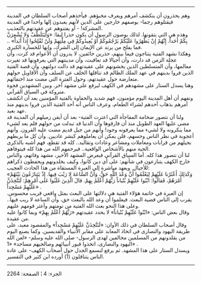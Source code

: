 ------------------------------------------------------------------------

وهم يحذرون أن ينكشف أمرهم ويعرف مخبؤهم. فيأخذهم أصحاب السلطان في المدينة
فيقتلوهم رجما- بوصفهم خارجين على الدين لأنهم يعبدون إلها واحدا في
المدينة المشركة! - أو يفتنوهم عن عقيدتهم بالتعذيب.  
وهذه هي التي يتقونها. لذلك يوصون الرسول أن يكون حذرا لبقا: «وَلْيَتَلَطَّفْ وَلا
يُشْعِرَنَّ بِكُمْ أَحَداً. إِنَّهُمْ إِنْ يَظْهَرُوا عَلَيْكُمْ يَرْجُمُوكُمْ أَوْ يُعِيدُوكُمْ فِي مِلَّتِهِمْ وَلَنْ
تُفْلِحُوا إِذاً أَبَداً» .. فما يفلح من يرتد عن الإيمان إلى الشرك، وإنها للخسارة
الكبرى.  
وهكذا نشهد الفتية يتناجون فيما بينهم، حذرين خائفين، لا يدرون أن الأعوام
قد كرت، وأن عجلة الزمن قد دارت، وأن أجيالا قد تعاقبت، وأن مدينتهم التي
يعرفونها قد تغيرت معالمها، وأن المتسلطين الذين يخشونهم على عقيدتهم قد
دالت دولتهم، وأن قصة الفتية الذين فروا بدينهم في عهد الملك الظالم قد
تناقلها الخلف عن السلف وأن الأقاويل حولهم متعارضة حول عقيدتهم، وحول
الفترة التي مضت منذ اختفائهم.  
وهنا يسدل الستار على مشهدهم في الكهف ليرفع على مشهد آخر. وبين المشهدين
فجوة متروكة في السياق القرآني.  
ونفهم أن أهل المدينة اليوم مؤمنون، فهم شديد والحفاوة بالفتية المؤمنين
بعد أن انكشف أمرهم بذهاب أحدهم لشراء الطعام، وعرف الناس أنه أحد الفتية
الذين فروا بدينهم منذ عهد بعيد.  
ولنا أن نتصور ضخامة المفاجأة التي اعترت الفتية- بعد أن أيقن زميلهم أن
المدينة قد مضى عليها العهد الطويل منذ أن فارقوها وأن الدنيا قد تبدلت من
حولهم فلم يعد لشيء مما ينكرونه ولا لشيء مما يعرفونه وجود! وأنهم من جيل
قديم مضت عليه القرون. وأنهم أعجوبة في نظر الناس وحسهم، فلن يمكن أن
يعاملوهم كبشر عاديين. وأن كل ما يربطهم بجيلهم من قرابات ومعاملات ومشاعر
وعادات وتقاليد.. كله قد تقطع، فهم أشبه بالذكرى الحية منهم بالأشخاص
الواقعية.. فيرحمهم الله من هذا كله فيتوفاهم.  
لنا أن نتصور هذا كله. أما السياق القرآني فيعرض المشهد الأخير، مشهد
وفاتهم، والناس خارج الكهف يتنازعون في شأنهم: على أي دين كانوا، وكيف
يخلدونهم ويحفظون ذكراهم للأجيال. ويعهد مباشرة إلى العبرة المستقاة من هذا
الحادث العجيب:  
«وَكَذلِكَ أَعْثَرْنا عَلَيْهِمْ لِيَعْلَمُوا أَنَّ وَعْدَ اللَّهِ حَقٌّ، وَأَنَّ السَّاعَةَ لا رَيْبَ فِيها. إِذْ
يَتَنازَعُونَ بَيْنَهُمْ أَمْرَهُمْ، فَقالُوا: ابْنُوا عَلَيْهِمْ بُنْياناً رَبُّهُمْ أَعْلَمُ بِهِمْ. قالَ
الَّذِينَ غَلَبُوا عَلى أَمْرِهِمْ: لَنَتَّخِذَنَّ عَلَيْهِمْ مَسْجِداً» .  
إن العبرة في خاتمة هؤلاء الفتية هي دلالتها على البعث بمثل واقعي قريب
محسوس. يقرب إلى الناس قضية البعث. فيعلموا أن وعد الله بالبعث حق، وأن
الساعة لا ريب فيها.. وعلى هذا النحو بعث الله الفتية من نومتهم وأعثر
قومهم عليهم.  
وقال بعض الناس: «ابْنُوا عَلَيْهِمْ بُنْياناً» لا يحدد عقيدتهم «رَبُّهُمْ أَعْلَمُ بِهِمْ»
وبما كانوا عليه من عقيدة.  
وقال أصحاب السلطان في ذلك الأوان: «لَنَتَّخِذَنَّ عَلَيْهِمْ مَسْجِداً» والمقصود معبد،
على طريقة اليهود والنصارى في اتخاذ المعابد على مقابر الأنبياء والقديسين.
وكما يصنع اليوم من يقلدونهم من المسلمين مخالفين لهدى الرسول- صلى الله
عليه وسلم- «لعن الله اليهود والنصارى، اتخذوا قبور أنبيائهم وصالحيهم
مساجد» «1» .  
ويسدل الستار على هذا المشهد. ثم يرفع لنسمع الجدل حول أصحاب الكهف- على
عادة الناس يتناقلون (1) أورده ابن كثير في التفسير.

------------------------------------------------------------------------

الجزء: 4 ¦ الصفحة: 2264
